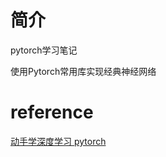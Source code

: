 # 简介

pytorch学习笔记

使用Pytorch常用库实现经典神经网络



# reference

[动手学深度学习 pytorch](https://github.com/ShusenTang/Dive-into-DL-PyTorch)


